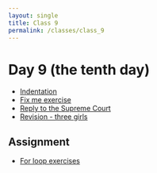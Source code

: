 ```yaml
---
layout: single
title: Class 9
permalink: /classes/class_9
---
```


# Day 9 (the tenth day)

* [Indentation](../chapters/03/indentation)
* [Fix me exercise](../exercises/fix_me)
* [Reply to the Supreme Court](../chapters/03/reply_supreme)
* [Revision - three girls](../chapters/03/three_girls)

## Assignment

* [For loop exercises](../chapters/exercises/for_loops)

<!---
Comparison practice.
-->
